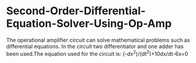 # Second-Order-Differential-Equation-Solver-Using-Op-Amp
The operational amplifier circuit can solve mathematical problems such as differential equations. 
In the circuit two differentiator and one adder has been used.The equation used for the circuit is:
(-dx<sup>2</sup>)/(dt<sup>2</sup>)+10dx/dt-6x=0
